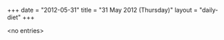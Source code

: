 +++
date = "2012-05-31"
title = "31 May 2012 (Thursday)"
layout = "daily-diet"
+++

<p>&lt;no entries&gt;</p>